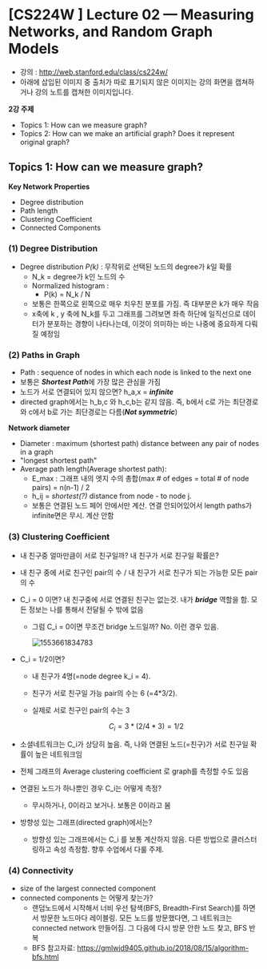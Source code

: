 

# [CS224W ] Lecture 02 — Measuring Networks, and Random Graph Models

- 강의 : http://web.stanford.edu/class/cs224w/
- 아래에 삽입된 이미지 중 출처가 따로 표기되지 않은 이미지는 강의 화면을 캡쳐하거나 강의 노트를 캡쳐한 이미지입니다. 

**2강 주제**

- Topics 1: How can we measure graph? 
- Topics 2: How can we make an artificial graph? Does it represent original graph? 



## Topics 1: How can we measure graph? 

**Key Network Properties**

- Degree distribution
- Path length
- Clustering Coefficient
- Connected Components



### (1) Degree Distribution

- Degree distribution *P(k)* : 무작위로 선택된 노드의 degree가 *k*일 확률
  - N_k = degree가 k인 노드의 수
  - Normalized histogram : 
    - P(k) = N_k / N
  - 보통은 한쪽으로 왼쪽으로 매우 치우친 분포를 가짐. 즉 대부분은 k가 매우 작음
  - x축에 k , y 축에 N_k를 두고 그래프를 그려보면 좌측 하단에 일직선으로 데이터가 분포하는 경향이 나타나는데, 이것이 의미하는 바는 나중에 중요하게 다뤄질 예정임

  

### (2)  Paths in Graph

- Path : sequence of nodes in which each node is linked to the next one
- 보통은 ***Shortest Path***에 가장 많은 관심을 가짐
- 노드가 서로 연결되어 있지 않으면? h_a,x = ***infinite***
- directed graph에서는 h_b,c 와 h_c,b는 같지 않음. 즉, b에서 c로 가는 최단경로와 c에서 b로 가는 최단경로는 다름(***Not symmetric***)

**Network diameter**

-  Diameter : maximum (shortest path) distance between any pair of nodes in a graph
- "longest shortest path"
- Average path length(Average shortest path): 
  - E_max : 그래프 내의 엣지 수의 총합(max # of edges = total # of node pairs) = n(n-1) / 2
  - h_ij = *shortest(?)* distance from node - to node j.  
  - 보통은 연결된 노드 페어 안에서만 계산. 연결 안되어있어서 length paths가 infinite면은 무시. 계산 안함



### (3)  Clustering Coefficient

- 내 친구중 얼마만큼이 서로 친구일까? 내 친구가 서로 친구일 확률은?

- 내 친구 중에 서로 친구인 pair의 수 / 내 친구가 서로 친구가 되는 가능한 모든 pair의 수

- C_i = 0 이면? 내 친구중에 서로 연결된 친구는 없는것. 내가 ***bridge*** 역할을 함. 모든 정보는 나를 통해서 전달될 수 밖에 없음 

  - 그럼 C_i = 0이면 무조건 bridge 노드일까? No. 이런 경우 있음. 

     ![1553661834783](C:\Users\nrchu\AppData\Roaming\Typora\typora-user-images\1553661834783.png)


    

- C_i = 1/2이면? 

  - 내 친구가 4명(=node degree k_i = 4). 
  - 친구가 서로 친구일 가능  pair의 수는 6 (=4*3/2).
  - 실제로 서로 친구인 pair의 수는 3

    $$C_i  = 3 * (2/4*3) = 1/2$$

- 소셜네트워크는 C_i가 상당히 높음. 즉, 나와 연결된 노드(=친구)가 서로 친구일 확률이 높은 네트워크임 

- 전체 그래프의 Average clustering coefficient 로 graph를 측정할 수도 있음

- 연결된 노드가 하나뿐인 경우  C_i는 어떻게 측정? 

  - 무시하거나, 0이라고 보거나. 보통은 0이라고 봄

- 방향성 있는 그래프(directed graph)에서는?

  - 방향성 있는 그래프에서는 C_i 를 보통 계산하지 않음. 다른 방법으로 클러스터링하고 속성 측정함. 향후 수업에서 다룰 주제.

### (4) Connectivity

- size of the largest connected component
- connected components 는 어떻게 찾는가? 
  - 랜덤노드에서 시작해서 너비 우선 탐색(BFS, Breadth-First Search)를 하면서 방문한 노드마다 레이블링. 모든 노드를 방문했다면, 그 네트워크는 connected network 만들어짐. 그 다음에 다시 방문 안한 노드 찾고, BFS 반복
  - BFS 참고자료: <https://gmlwjd9405.github.io/2018/08/15/algorithm-bfs.html>





